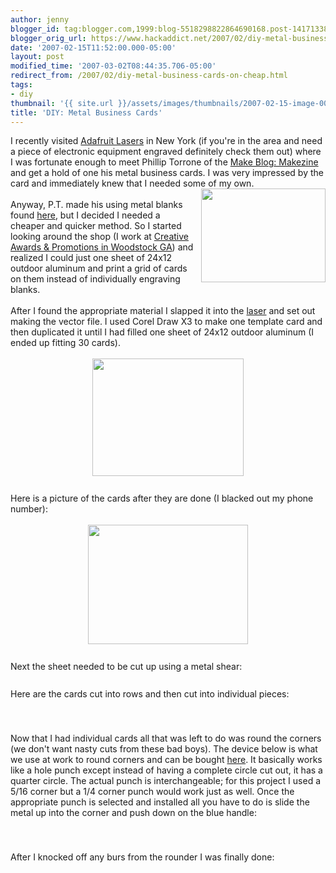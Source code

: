 ```yaml
---
author: jenny
blogger_id: tag:blogger.com,1999:blog-5518298822864690168.post-1417133849653416831
blogger_orig_url: https://www.hackaddict.net/2007/02/diy-metal-business-cards-on-cheap.html
date: '2007-02-15T11:52:00.000-05:00'
layout: post
modified_time: '2007-03-02T08:44:35.706-05:00'
redirect_from: /2007/02/diy-metal-business-cards-on-cheap.html
tags:
- diy
thumbnail: '{{ site.url }}/assets/images/thumbnails/2007-02-15-image-0000.jpg'
title: 'DIY: Metal Business Cards'
---
```


I recently visited <a href="http://www.adafruit.com/laser/">Adafruit Lasers</a> in New York (if you're in the area and need a piece of electronic equipment engraved definitely check them out) where  I was fortunate enough to meet <span>Phillip Torrone </span>of the <a href="http://www.makezine.com/">Make Blog</a><a href="http://www.makezine.com/">: Makezine</a> and get a hold of one his metal business cards. I was very impressed by the card and immediately knew that I needed some of my own.<br/><img alt="" border="0" id="BLOGGER_PHOTO_ID_5031807396530530610" src="{{ site.url }}/assets/images/posts/2007-02-15-image-0000.jpg" style="margin: 0pt 0pt 10px 10px; float: right;  width: 199px; height: 150px;"/><br/>Anyway, P.T. made his using metal blanks found <a href="http://www.laserbits.com/main.php3?SELECT=Anodized+Name+Plate&amp;CLASS=Coated+Metal">here</a>, but I decided I needed a cheaper and quicker method.  So I started looking around the shop (I work at <a href="http://www.creativeap.com/">Creative Awards &amp; Promotions in Woodstock GA</a>) and realized I could just one sheet of 24x12 outdoor aluminum and print a grid of cards on them instead of individually engraving blanks.<br/><br/>After I found the appropriate material I slapped it into the <a href="http://www.engravingsys.com/m-300_laser.htm">laser</a> and set out making the vector file.  I used Corel Draw X3 to make one template card and then duplicated it until I had filled one sheet of 24x12 outdoor aluminum (I ended up fitting 30 cards).<br/><br/><img alt="" border="0" id="BLOGGER_PHOTO_ID_5031807967761180994" src="{{ site.url }}/assets/images/posts/2007-02-15-image-0001.jpg" style="margin: 0px auto 10px; display: block; text-align: center;  width: 242px; height: 188px;"/><br/>Here is a picture of the cards after they are done (I blacked out my phone number):<br/><br/><img alt="" border="0" id="BLOGGER_PHOTO_ID_5031808706495555922" src="{{ site.url }}/assets/images/posts/2007-02-15-image-0002.jpg" style="margin: 0px auto 10px; display: block; text-align: center;  width: 256px; height: 191px;"/><br/>Next the sheet needed to be cut up using a metal shear:<br/><br/><img alt="" border="0" id="BLOGGER_PHOTO_ID_5031809131697318242" src="{{ site.url }}/assets/images/posts/2007-02-15-image-0003.jpg" style="margin: 0px auto 10px; display: block; text-align: center; "/>Here are the cards cut into rows and then cut into individual pieces:<br/><br/><img alt="" border="0" id="BLOGGER_PHOTO_ID_5031809513949407602" src="{{ site.url }}/assets/images/posts/2007-02-15-image-0004.jpg" style="margin: 0px auto 10px; display: block; text-align: center; "/><br/><img alt="" border="0" id="BLOGGER_PHOTO_ID_5031823807600568706" src="{{ site.url }}/assets/images/posts/2007-02-15-image-0005.jpg" style="margin: 0px auto 10px; display: block; text-align: center; "/>Now that I had individual cards all that was left to do was round the corners (we don't want nasty cuts from these bad boys).  The device below is what we use at work to round corners and can be bought <a href="http://www.gravers.com/iedrondr.html">here</a>.  It basically works like a hole punch except instead of having a complete circle cut out, it  has a quarter circle.  The actual punch is interchangeable; for this project I used a 5/16 corner but a 1/4 corner punch would work just as well.    Once the appropriate punch is selected and installed all you have to do is slide the metal up into the corner and push down on the blue handle:<br/><br/><img alt="" border="0" id="BLOGGER_PHOTO_ID_5031824155492919698" src="{{ site.url }}/assets/images/posts/2007-02-15-image-0006.jpg" style="margin: 0px auto 10px; display: block; text-align: center; "/><br/><img alt="" border="0" id="BLOGGER_PHOTO_ID_5031824374536251810" src="{{ site.url }}/assets/images/posts/2007-02-15-image-0007.jpg" style="margin: 0px auto 10px; display: block; text-align: center; "/>After I knocked off any burs from the rounder I was finally done:<br/><br/><img alt="" border="0" id="BLOGGER_PHOTO_ID_5031824593579583922" src="{{ site.url }}/assets/images/posts/2007-02-15-image-0008.jpg" style="margin: 0px auto 10px; display: block; text-align: center; "/><br/><img alt="" border="0" id="BLOGGER_PHOTO_ID_5031824885637360066" src="{{ site.url }}/assets/images/posts/2007-02-15-image-0009.jpg" style="margin: 0px auto 10px; display: block; text-align: center; "/>